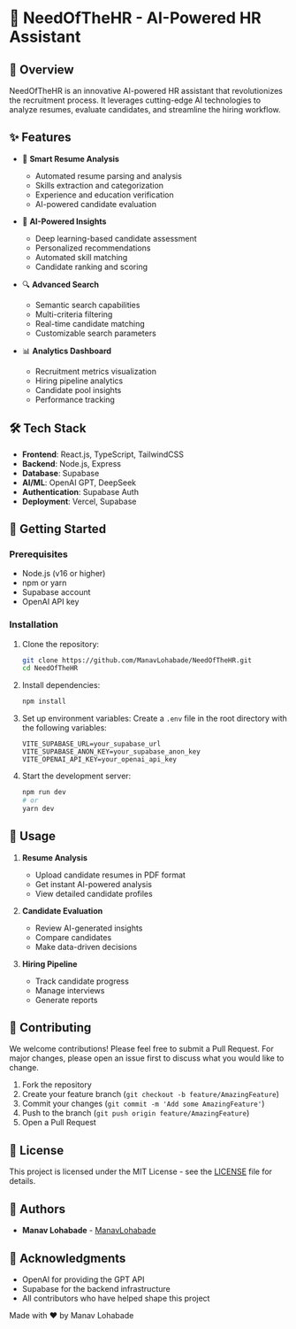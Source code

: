 # 🚀 NeedOfTheHR - AI-Powered HR Assistant

## 🌟 Overview

NeedOfTheHR is an innovative AI-powered HR assistant that revolutionizes the recruitment process. It leverages cutting-edge AI technologies to analyze resumes, evaluate candidates, and streamline the hiring workflow.

## ✨ Features

- 📄 **Smart Resume Analysis**
  - Automated resume parsing and analysis
  - Skills extraction and categorization
  - Experience and education verification
  - AI-powered candidate evaluation

- 🤖 **AI-Powered Insights**
  - Deep learning-based candidate assessment
  - Personalized recommendations
  - Automated skill matching
  - Candidate ranking and scoring

- 🔍 **Advanced Search**
  - Semantic search capabilities
  - Multi-criteria filtering
  - Real-time candidate matching
  - Customizable search parameters

- 📊 **Analytics Dashboard**
  - Recruitment metrics visualization
  - Hiring pipeline analytics
  - Candidate pool insights
  - Performance tracking

## 🛠️ Tech Stack

- **Frontend**: React.js, TypeScript, TailwindCSS
- **Backend**: Node.js, Express
- **Database**: Supabase
- **AI/ML**: OpenAI GPT, DeepSeek
- **Authentication**: Supabase Auth
- **Deployment**: Vercel, Supabase

## 🚀 Getting Started

### Prerequisites

- Node.js (v16 or higher)
- npm or yarn
- Supabase account
- OpenAI API key

### Installation

1. Clone the repository:
   ```bash
   git clone https://github.com/ManavLohabade/NeedOfTheHR.git
   cd NeedOfTheHR
   ```

2. Install dependencies:
   ```bash
   npm install

   ```

3. Set up environment variables:
   Create a `.env` file in the root directory with the following variables:
   ```
   VITE_SUPABASE_URL=your_supabase_url
   VITE_SUPABASE_ANON_KEY=your_supabase_anon_key
   VITE_OPENAI_API_KEY=your_openai_api_key
   ```

4. Start the development server:
   ```bash
   npm run dev
   # or
   yarn dev
   ```

## 📝 Usage

1. **Resume Analysis**
   - Upload candidate resumes in PDF format
   - Get instant AI-powered analysis
   - View detailed candidate profiles

2. **Candidate Evaluation**
   - Review AI-generated insights
   - Compare candidates
   - Make data-driven decisions

3. **Hiring Pipeline**
   - Track candidate progress
   - Manage interviews
   - Generate reports

## 🤝 Contributing

We welcome contributions! Please feel free to submit a Pull Request. For major changes, please open an issue first to discuss what you would like to change.

1. Fork the repository
2. Create your feature branch (`git checkout -b feature/AmazingFeature`)
3. Commit your changes (`git commit -m 'Add some AmazingFeature'`)
4. Push to the branch (`git push origin feature/AmazingFeature`)
5. Open a Pull Request

## 📄 License

This project is licensed under the MIT License - see the [LICENSE](LICENSE) file for details.

## 👥 Authors

- **Manav Lohabade** - [ManavLohabade](https://github.com/ManavLohabade)

## 🙏 Acknowledgments

- OpenAI for providing the GPT API
- Supabase for the backend infrastructure
- All contributors who have helped shape this project

Made with ❤️ by Manav Lohabade
